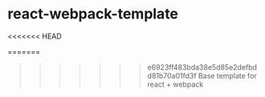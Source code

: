 # react-webpack-template
<<<<<<< HEAD

=======
>>>>>>> e6923ff483bda38e5d85e2defbdd81b70a01fd3f
Base template for react + webpack
